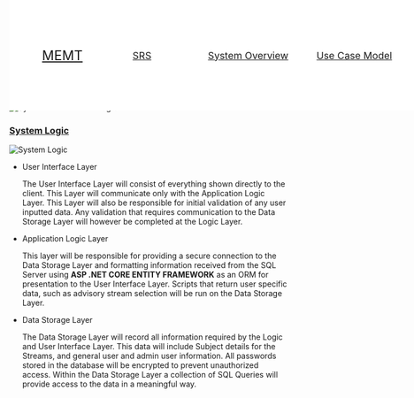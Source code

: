 <div style="position:fixed; top:0; width:100vw; height:5vh; background:white; display:grid; grid-template-columns: 10% 20% 20% 20% 20%; justify-content: center; align-items: center;">
  <a href="https://github.com/ThisGameZR/MEMT" style="font-size:1.5rem; text-align:center;">MEMT</a>
  <a href="https://github.com/ThisGameZR/MEMT/tree/main/Document/SoftwareRequirements" style="font-size:1.1rem; text-align:center;">SRS</a>
  <a href="https://github.com/ThisGameZR/MEMT/tree/main/Document/SystemOverview" style="font-size:1.1rem; text-align:center;">System Overview</a>
  <a href="https://github.com/ThisGameZR/MEMT/tree/main/Document/UseCaseModel" style="font-size:1.1rem; text-align:center;">Use Case Model</a>
  <a href="https://github.com/ThisGameZR/MEMT/tree/main/Document/API" style="font-size:1.1rem; text-align:center;">API reference</a>
</div>

### <b style="text-decoration: underline">Use Case Diagram</b>

<img src="https://i.ibb.co/JcqPWQj/Untitled-Diagram-drawio.png" alt="Use Case Diagram"/>

### <b style="text-decoration: underline">System Architecture Diagram</b>

<img src="https://i.ibb.co/2WFBB4Q/pary-1.png" alt="System Architecture Diagram"/>

### <b style="text-decoration: underline">System Logic</b>

<img src="https://fakeimg.pl/640x360" alt="System Logic"/>

- User Interface Layer

  The User Interface Layer will consist of everything shown directly to the client. This Layer will communicate only with the Application Logic Layer. This Layer will also be responsible for initial validation of any user inputted data. Any validation that requires communication to the Data Storage Layer will however be completed at the Logic Layer.

- Application Logic Layer

  This layer will be responsible for providing a secure connection to the Data Storage Layer and formatting information received from the SQL Server using **ASP .NET CORE ENTITY FRAMEWORK** as an ORM for presentation to the User Interface Layer. Scripts that return user specific data, such as advisory stream selection will be run on the Data Storage Layer.

- Data Storage Layer

  The Data Storage Layer will record all information required by the Logic and User Interface Layer. This data will include Subject details for the Streams, and general user and admin user information. All passwords stored in the database will be encrypted to prevent unauthorized access. Within the Data Storage Layer a collection of SQL Queries will provide access to the data in a meaningful way.
